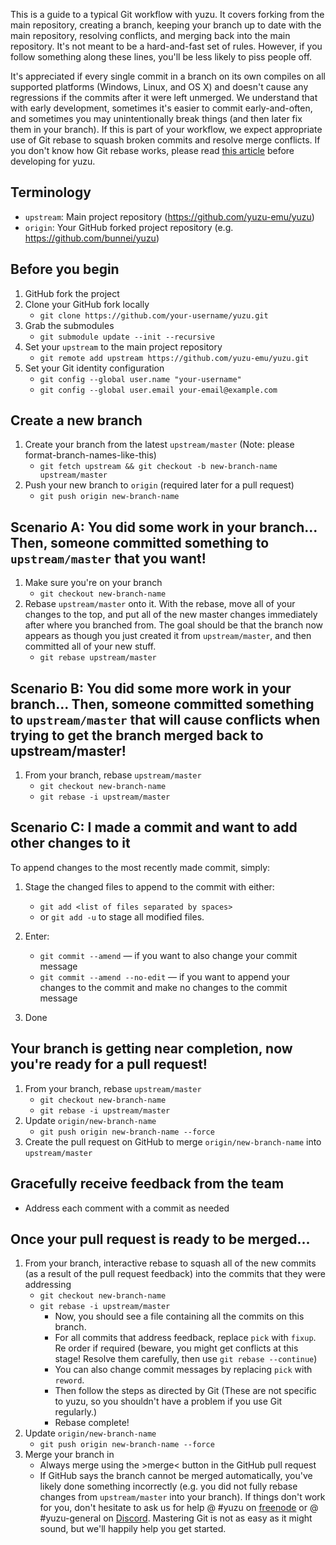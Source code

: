 This is a guide to a typical Git workflow with yuzu. It covers forking from the main repository, creating a branch, keeping your branch up to date with the main repository, resolving conflicts, and merging back into the main repository. It's not meant to be a hard-and-fast set of rules. However, if you follow something along these lines, you'll be less likely to piss people off.

It's appreciated if every single commit in a branch on its own compiles on all supported platforms (Windows, Linux, and OS X) and doesn't cause any regressions if the commits after it were left unmerged. We understand that with early development, sometimes it's easier to commit early-and-often, and sometimes you may unintentionally break things (and then later fix them in your branch). If this is part of your workflow, we expect appropriate use of Git rebase to squash broken commits and resolve merge conflicts. If you don't know how Git rebase works, please read [this article](http://git-scm.com/book/en/Git-Branching-Rebasing) before developing for yuzu.

## Terminology

* `upstream`: Main project repository (https://github.com/yuzu-emu/yuzu)
* `origin`: Your GitHub forked project repository (e.g. https://github.com/bunnei/yuzu)

## Before you begin

1. GitHub fork the project
2. Clone your GitHub fork locally
    * `git clone https://github.com/your-username/yuzu.git`
3. Grab the submodules
    * `git submodule update --init --recursive`
4. Set your `upstream` to the main project repository
    * `git remote add upstream https://github.com/yuzu-emu/yuzu.git`
5. Set your Git identity configuration
    * `git config --global user.name "your-username"`
    * `git config --global user.email your-email@example.com`

## Create a new branch

1. Create your branch from the latest `upstream/master` (Note: please format-branch-names-like-this)
    * `git fetch upstream && git checkout -b new-branch-name upstream/master`
2. Push your new branch to `origin` (required later for a pull request)
    * `git push origin new-branch-name`

## Scenario A: You did some work in your branch... Then, someone committed something to `upstream/master` that you want!

1. Make sure you're on your branch
    * `git checkout new-branch-name`
2. Rebase `upstream/master` onto it. With the rebase, move all of your changes to the top, and put all of the new master changes immediately after where you branched from. The goal should be that the branch now appears as though you just created it from `upstream/master`, and then committed all of your new stuff.
    * `git rebase upstream/master`

## Scenario B: You did some more work in your branch... Then, someone committed something to `upstream/master` that will cause conflicts when trying to get the branch merged back to upstream/master!

1. From your branch, rebase `upstream/master`
    * `git checkout new-branch-name`
    * `git rebase -i upstream/master`

## Scenario C: I made a commit and want to add other changes to it

To append changes to the most recently made commit, simply:

1. Stage the changed files to append to the commit with either:
    * `git add <list of files separated by spaces>`
    * or `git add -u` to stage all modified files.

2. Enter:
    * `git commit --amend` — if you want to also change your commit message
    * `git commit --amend --no-edit` — if you want to append your changes to the commit and make no changes to the commit message

3. Done

## Your branch is getting near completion, now you're ready for a pull request!

1. From your branch, rebase `upstream/master`
    * `git checkout new-branch-name`
    * `git rebase -i upstream/master`
2. Update `origin/new-branch-name`
    * `git push origin new-branch-name --force`
3. Create the pull request on GitHub to merge `origin/new-branch-name` into `upstream/master`

## Gracefully receive feedback from the team

* Address each comment with a commit as needed

## Once your pull request is ready to be merged...

1. From your branch, interactive rebase to squash all of the new commits (as a result of the pull request feedback) into the commits that they were addressing
    * `git checkout new-branch-name`
    * `git rebase -i upstream/master`
        * Now, you should see a file containing all the commits on this branch.
        * For all commits that address feedback, replace `pick` with `fixup`. Re order if required (beware, you might get conflicts at this stage! Resolve them carefully, then use `git rebase --continue`)
        * You can also change commit messages by replacing `pick` with `reword`.
        * Then follow the steps as directed by Git (These are not specific to yuzu, so you shouldn't have a problem if you use Git regularly.)
        * Rebase complete!
2. Update `origin/new-branch-name`
    * `git push origin new-branch-name --force`
3. Merge your branch in
    * Always merge using the >merge< button in the GitHub pull request
    * If GitHub says the branch cannot be merged automatically, you've likely done something incorrectly (e.g. you did not fully rebase changes from `upstream/master` into your branch). If things don't work for you, don't hesitate to ask us for help @ #yuzu on [freenode](http://webchat.freenode.net/) or @ #yuzu-general on [Discord](https://discordapp.com/invite/u77vRWY). Mastering Git is not as easy as it might sound, but we'll happily help you get started.
